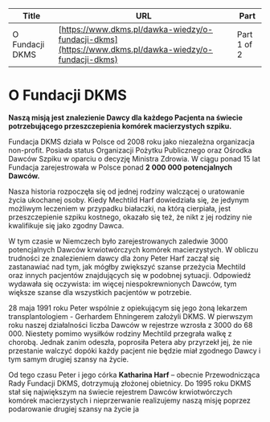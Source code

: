 | **Title**       | **URL**           | **Part**              |
|-----------------|-------------------|-----------------------|
| O Fundacji DKMS         | [https://www.dkms.pl/dawka-wiedzy/o-fundacji-dkms](https://www.dkms.pl/dawka-wiedzy/o-fundacji-dkms)    | Part 1 of 2          |

# O Fundacji DKMS

**Naszą misją jest znalezienie Dawcy dla każdego Pacjenta na świecie potrzebującego przeszczepienia komórek macierzystych szpiku.**


Fundacja DKMS działa w Polsce od 2008 roku jako niezależna organizacja non\-profit. Posiada status Organizacji Pożytku Publicznego oraz Ośrodka Dawców Szpiku w oparciu o decyzję Ministra Zdrowia. W ciągu ponad 15 lat Fundacja zarejestrowała w Polsce ponad **2 000 000 potencjalnych Dawców.**


Nasza historia rozpoczęła się od jednej rodziny walczącej o uratowanie życia ukochanej osoby. Kiedy Mechtild Harf dowiedziała się, że jedynym możliwym leczeniem w przypadku białaczki, na którą cierpiała, jest przeszczepienie szpiku kostnego, okazało się też, że nikt z jej rodziny nie kwalifikuje się jako zgodny Dawca. 



W tym czasie w Niemczech było zarejestrowanych zaledwie 3000 potencjalnych Dawców krwiotwórczych komórek macierzystych. W obliczu trudności ze znalezieniem dawcy dla żony Peter Harf zaczął się zastanawiać nad tym, jak mógłby zwiększyć szanse przeżycia Mechtild oraz innych pacjentów znajdujących się w podobnej sytuacji. Odpowiedź wydawała się oczywista: im więcej niespokrewnionych Dawców, tym większe szanse dla wszystkich pacjentów w potrzebie.


28 maja 1991 roku Peter wspólnie z opiekującym się jego żoną lekarzem transplantologiem \- Gerhardem Ehningerem założyli DKMS. W pierwszym roku naszej działalności liczba Dawców w rejestrze wzrosła z 3000 do 68 000\. Niestety pomimo wysiłków rodziny Mechtild przegrała walkę z chorobą. Jednak zanim odeszła, poprosiła Petera aby przyrzekł jej, że nie przestanie walczyć dopóki każdy pacjent nie będzie miał zgodnego Dawcy i tym samym drugiej szansy na życie.


Od tego czasu Peter i jego córka **Katharina Harf** – obecnie Przewodnicząca Rady Fundacji DKMS, dotrzymują złożonej obietnicy. Do 1995 roku DKMS stał się największym na świecie rejestrem Dawców krwiotwórczych komórek macierzystych i nieprzerwanie realizujemy naszą misję poprzez podarowanie drugiej szansy na życie ja